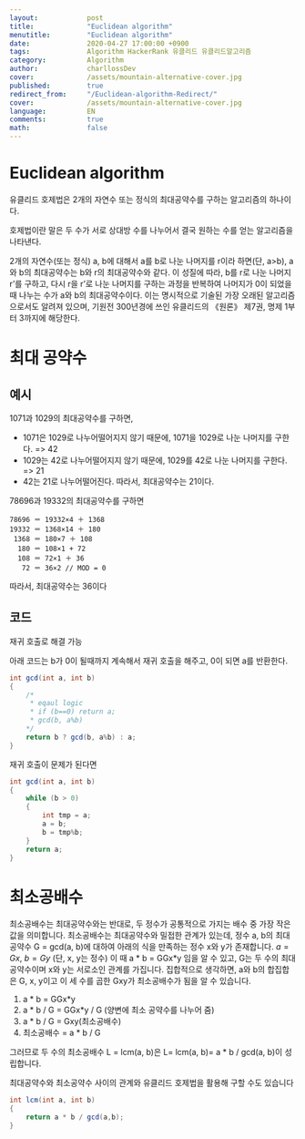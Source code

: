 ```yaml
---
layout:            post
title:             "Euclidean algorithm"
menutitle:         "Euclidean algorithm"
date:              2020-04-27 17:00:00 +0900
tags:              Algorithm HackerRank 유클리드 유클리드알고리즘
category:          Algorithm
author:            charllossDev
cover:             /assets/mountain-alternative-cover.jpg
published:         true
redirect_from:     "/Euclidean-algorithm-Redirect/"
cover:             /assets/mountain-alternative-cover.jpg
language:          EN
comments:          true
math:			   false
---
```


# Euclidean algorithm
유클리드 호제법은 2개의 자연수 또는 정식의 최대공약수를 구하는 알고리즘의 하나이다.

호제법이란 말은 두 수가 서로 상대방 수를 나누어서 결국 원하는 수를 얻는 알고리즘을 나타낸다.

2개의 자연수(또는 정식) a, b에 대해서 a를 b로 나눈 나머지를 r이라 하면(단, a>b), a와 b의 최대공약수는 b와 r의 최대공약수와 같다. 이 성질에 따라, b를 r로 나눈 나머지 r’를 구하고, 다시 r을 r’로 나눈 나머지를 구하는 과정을 반복하여 나머지가 0이 되었을 때 나누는 수가 a와 b의 최대공약수이다. 이는 명시적으로 기술된 가장 오래된 알고리즘으로서도 알려져 있으며, 기원전 300년경에 쓰인 유클리드의 《원론》 제7권, 명제 1부터 3까지에 해당한다.

# 최대 공약수

## 예시
1071과 1029의 최대공약수를 구하면,

* 1071은 1029로 나누어떨어지지 않기 때문에, 1071을 1029로 나눈 나머지를 구한다. => 42
* 1029는 42로 나누어떨어지지 않기 때문에, 1029를 42로 나눈 나머지를 구한다. => 21
* 42는 21로 나누어떨어진다.
따라서, 최대공약수는 21이다.

78696과 19332의 최대공약수를 구하면
```
78696 ＝ 19332×4 ＋ 1368
19332 ＝ 1368×14 ＋ 180
 1368 ＝ 180×7 ＋ 108
  180 ＝ 108×1 + 72
  108 ＝ 72×1 ＋ 36
   72 ＝ 36×2 // MOD = 0
```

따라서, 최대공약수는 36이다

## 코드
재귀 호출로 해결 가능

아래 코드는 b가 0이 될때까지 계속해서 재귀 호출을 해주고, 0이 되면 a를 반환한다.

```java
int gcd(int a, int b)
{
    /*
     * eqaul logic
     * if (b==0) return a;
     * gcd(b, a%b)
    */
	return b ? gcd(b, a%b) : a;
}
```
재귀 호출이 문제가 된다면

```java
int gcd(int a, int b)
{
    while (b > 0)
    {
        int tmp = a;
        a = b;
        b = tmp%b;
    }
    return a;
}
```

# 최소공배수

최소공배수는 최대공약수와는 반대로, 두 정수가 공통적으로 가지는 배수 중 가장 작은 값을 의미합니다.
최소공배수는 최대공약수와 밀접한 관계가 있는데, 정수 a, b의 최대공약수 G = gcd(a, b)에 대하여 아래의 식을 만족하는 정수 x와 y가 존재합니다.
$a = Gx$, $b = Gy$ (단, x, y는 정수)
이 때 a * b = GGx*y 임을 알 수 있고, G는 두 수의 최대 공약수이며 x와 y는 서로소인 관계를 가집니다.
집합적으로 생각하면, a와 b의 합집합은 G, x, y이고 이 세 수를 곱한 Gxy가 최소공배수가 됨을 알 수 있습니다.

1. a * b = GGx*y
2. a * b / G = GGx*y / G (양변에 최소 공약수를 나누어 줌)
3. a * b / G = Gxy(최소공배수)
4. 최소공배수 = a * b / G

그러므로 두 수의 최소공배수 L = lcm(a, b)은 L= lcm(a, b)= a * b / gcd(a, b)이 성립합니다.

최대공약수와 최소공약수 사이의 관계와 유클리드 호제법을 활용해 구할 수도 있습니다
```java
int lcm(int a, int b)
{
	return a * b / gcd(a,b);
}
```
